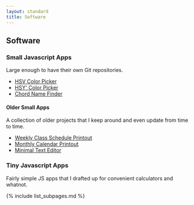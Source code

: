 ```yaml
---
layout: standard
title: Software
---
```

## Software

### Small Javascript Apps

Large enough to have their own Git repositories.

* [HSV Color Picker](http://reneeverly.com/HSV-color-picker/)
* [HSY' Color Picker](https://reneeverly.com/HSYp-color-picker/)
* [Chord Name Finder](https://reneeverly.com/chord-name-finder/)


#### Older Small Apps

A collection of older projects that I keep around and even update from time to time.

* [Weekly Class Schedule Printout](https://reneeverly.com/nawibo-blog/misc/scheduler/)
* [Monthly Calendar Printout](https://reneeverly.com/nawibo-blog/misc/calendar/)
* [Minimal Text Editor](https://reneeverly.com/nawibo-blog/misc/writer2/)

### Tiny Javascript Apps

Fairly simple JS apps that I drafted up for convenient calculators and whatnot.

{% include list_subpages.md %}
